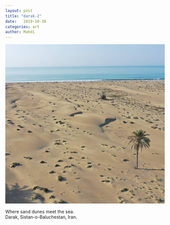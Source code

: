 ```yaml
---
layout: post
title: "darak-2"
date:   2019-10-30
categories: art
author: Mahdi
---
```


![darak-2](/img/arts/darak-2.jpg)

<span class='image-details'>
Where sand dunes meet the sea.<br/>
Darak, Sistan-o-Baluchestan, Iran.
</span>
